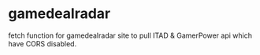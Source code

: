 # gamedealradar
fetch function for gamedealradar site to pull ITAD &amp; GamerPower api which have CORS disabled.
